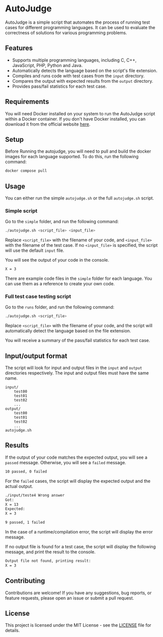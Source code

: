 # AutoJudge

AutoJudge is a simple script that automates the process of running test cases for different programming languages. It can be used to evaluate the correctness of solutions for various programming problems.

## Features

- Supports multiple programming languages, including C, C++, JavaScript, PHP, Python and Java.
- Automatically detects the language based on the script's file extension.
- Compiles and runs code with test cases from the `input` directory.
- Compares the output with expected results from the `output` directory.
- Provides pass/fail statistics for each test case.

## Requirements

You will need Docker installed on your system to run the AutoJudge script within a Docker container. If you don't have Docker installed, you can download it from the official website [here](https://www.docker.com/get-started).

## Setup

Before Running the autojudge, you will need to pull and build the docker images for each language supported. To do this, run the following command:

```bash
docker compose pull
```

## Usage

You can either run the simple `autojudge.sh` or the full `autojudge.sh` script.

### Simple script

Go to the `simple` folder, and run the following command:

```bash
./autojudge.sh <script_file> <input_file>
```

Replace `<script_file>` with the filename of your code, and `<input_file>` with the filename of the test case. If no `<input_file>` is specified, the script will use the default `input` file.

You will see the output of your code in the console.

```bash
X = 3
```

There are example code files in the `simple` folder for each language. You can use them as a reference to create your own code.


### Full test case testing script

Go to the `runs` folder, and run the following command:

```bash
./autojudge.sh <script_file>
```
Replace `<script_file>` with the filename of your code, and the script will automatically detect the language based on the file extension.

You will receive a summary of the pass/fail statistics for each test case.

## Input/output format

The script will look for input and output files in the `input` and `output` directories respectively. The input and output files must have the same name.

```
input/
    test00
    test01
    test02
    ...
output/
    test00
    test01
    test02
    ...
autojudge.sh
```

## Results

If the output of your code matches the expected output, you will see a `passed` message. Otherwise, you will see a `failed` message.

```bash
10 passed, 0 failed
```

For the `failed` cases, the script will display the expected output and the actual output.

```bash
./input/teste4 Wrong answer
Got:
X = 13
Expected:
X = 3

9 passed, 1 failed
```

In the case of a runtime/compilation error, the script will display the error message.

If no output file is found for a test case, the script will display the following message, and print the result to the console.

```bash
Output file not found, printing result:
X = 3
```


## Contributing

Contributions are welcome! If you have any suggestions, bug reports, or feature requests, please open an issue or submit a pull request.

## License

This project is licensed under the MIT License - see the [LICENSE](/LICENSE) file for details.
